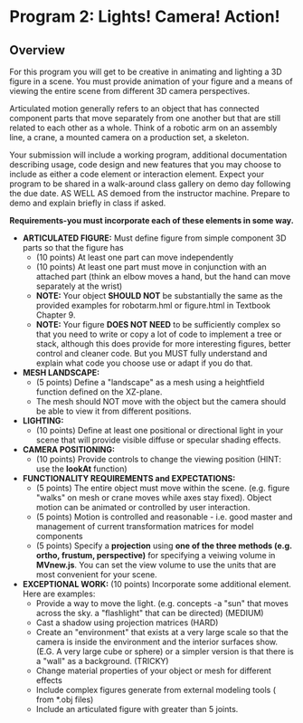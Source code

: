 # Program 2: Lights! Camera! Action!
## Overview
For this program you will get to be creative in animating and lighting a 3D figure in a scene. You must provide animation of your figure and a means of viewing the entire scene from different 3D camera perspectives.

Articulated motion generally refers to an object that has connected component parts that move separately from one another but that are still related to each other as a whole.  Think of a robotic arm on an assembly line, a crane, a mounted camera on a production set, a skeleton.

Your submission will include a working program, additional documentation describing usage, code design and new features that you may choose to include as either a code element or interaction element.  Expect your program to be shared in a walk-around class gallery on demo day following the due date. AS WELL AS demoed from the instructor machine. Prepare to demo and explain briefly in class if asked.

**Requirements-you must incorporate each of these elements in some way.**

- **ARTICULATED FIGURE:** Must define figure from simple component 3D parts so that the figure has
  - (10 points) At least one part can move independently
  - (10 points) At least one part must move in conjunction with an attached part (think an elbow moves a hand, but the hand can move separately at the wrist)
  - **NOTE:** Your object **SHOULD NOT** be substantially the same as the provided examples for robotarm.hml or figure.html in Textbook Chapter 9.
  - **NOTE:** Your figure **DOES NOT NEED** to be sufficiently complex so that you need to write or copy a lot of code to implement a tree or stack, although this does provide for more interesting figures, better control and cleaner code. But you MUST fully understand and explain what code you choose use or adapt if you do that.
- **MESH LANDSCAPE:**
  - (5 points) Define a "landscape" as a mesh using a heightfield function defined on the XZ-plane.
  - The mesh should NOT move with the object but the camera should be able to view it from different positions.
- **LIGHTING:**
  -  (10 points) Define at least one positional or directional light in your scene that will provide visible diffuse or specular shading effects.
- **CAMERA POSITIONING:**
  -  (10 points) Provide controls to change the viewing position (HINT: use the **lookAt** function)
- **FUNCTIONALITY REQUIREMENTS and EXPECTATIONS:**
  -  (5 points) The entire object must move within the scene. (e.g. figure "walks" on mesh or crane moves while axes stay fixed). Object motion can be animated or controlled by user interaction.
  -  (5 points) Motion is controlled and reasonable - i.e. good master and management of current transformation matrices for model components
  -  (5 points) Specify a **projection** using **one of the three methods (e.g. ortho, frustum, perspective)** for specifying a veiwing volume in **MVnew.js**.  You can set the view volume to use the units that are most convenient for your scene.
- **EXCEPTIONAL WORK:** (10 points) Incorporate some additional element. Here are examples:
  -  Provide a way to move the light. (e.g. concepts -a "sun" that moves across the sky. a "flashlight" that can be directed) (MEDIUM)
  -  Cast a shadow using projection matrices (HARD)
  -  Create an "environment" that exists at a very large scale so that the camera is inside the environment and the interior surfaces show.  (E.G. A very large cube or sphere) or a simpler version is that there is a "wall" as a background. (TRICKY)
  -  Change material properties of your object or mesh for different effects
  -  Include complex figures generate from external modeling tools ( from *.obj files)
  -  Include an articulated figure with greater than 5 joints.
